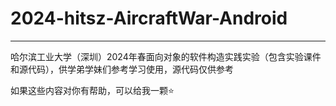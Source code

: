 # 2024-hitsz-AircraftWar-Android

---

哈尔滨工业大学（深圳）2024年春面向对象的软件构造实践实验（包含实验课件和源代码），供学弟学妹们参考学习使用，源代码仅供参考

如果这些内容对你有帮助，可以给我一颗⭐
